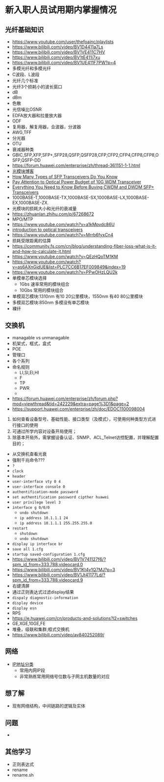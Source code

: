 # 新入职人员试用期内掌握情况
## 光纤基础知识
* https://www.youtube.com/user/thefoainc/playlists
* https://www.bilibili.com/video/BV1D4411a7Ls
* https://www.bilibili.com/video/BV1VE411C7HV
* https://www.bilibili.com/video/BV1tE411i7xu
* https://www.bilibili.com/video/BV1UE411F7PW?p=4
* 多模光纤和多模光纤
* C波段、L波段
* 光纤几个标准
* 光纤3个损耗小的波长窗口
* dB
* dBm
* 色散
* 光信噪比OSNR
* EDFA放大器和拉曼放大器
* ODF
* 复用器，解复用器，合波器，分波器
* AWG,TFF
* 分光器
* OTU
* 衰减器种类
* GBIC,SFP,XFP,SFP+,SFP28,QSFP,QSFP28,CFP,CFP2,CFP4,CFP8,CFP8,OSFP,QSFP-DD
* https://forum.huawei.com/enterprise/zh/thread-361151-1-1.html
* [光模块博客](https://cshihong.github.io/2020/08/16/%E5%85%89%E6%A8%A1%E5%9D%97%E5%AD%A6%E4%B9%A0%E6%80%BB%E7%BB%93/)
* [How Many Types of SFP Transceivers Do You Know](https://community.fs.com/blog/how-many-types-of-sfp-transceivers-do-you-know.html)
* [Pay Attention to Optical Power Budget of 10G WDM Transceiver](https://community.fs.com/blog/tips-for-buying-cwdm-sfp-dwdm-sfp-transceiver.html)
* [Everything You Need to Know Before Buying CWDM and DWDM SFP+ Transceivers](https://community.fs.com/blog/tips-for-buying-cwdm-sfp-dwdm-sfp-transceiver.html)
* 1000BASE-T,1000BASE-TX,1000BASE-SX,1000BASE-LX,1000BASE-EX,1000BASE-ZX.
* 光模块的损耗大小和光纤的衰减量
* https://zhuanlan.zhihu.com/p/67268672
* MPO/MTP
* https://www.youtube.com/watch?v=a1kMpvdc86U
* [introduction to optical transceivers](https://www.youtube.com/watch?v=Uo-JNY94khk)
* https://www.youtube.com/watch?v=Mrrb6fyxCn4
* 损耗受限距离的估算
* https://community.fs.com/cn/blog/understanding-fiber-loss-what-is-it-and-how-to-calculate-it.html
* https://www.youtube.com/watch?v=QEzHQoTM1KM
* https://www.youtube.com/watch?v=as6AXnGjdUE&list=PLC7CC6B17EF009849&index=19
* https://www.youtube.com/watch?v=PPwOHzLQU2k
* 单模单芯模块选择
    * 1Gbs 速率常用的模块组合
    * 10Gbs 常用的模块组合
* 单模双芯模块:1310nm 有10 20公里模块，1550nm 有40 80公里模块
* 多模双芯模块:850nm 多模没有单芯模块
* 裸纤
## 交换机
* managable vs unmanagable
* 机架式，框式，盒式
* POE
* 管理口
* 各个系列
* 命名规则
    * LI,SI,EI,HI
    * F
    * TP
    * PWR
    * 
* https://forum.huawei.com/enterprise/zh/forum.php?mod=viewthread&tid=242229&extra=page%3D1&page=2
* https://support.huawei.com/enterprise/zh/doc/EDOC1100098004
1. 如何查看设备型号、基础性能、接口类型（及模式），可使用何种类型方式进行接口的使用
2. 可通过所学内容对设备开局使用；
3. 除基本开局外，需掌握设备认证、SNMP、ACL_Telnet访控配置，并理解配置目的；
* 从交换机查看光衰
* 强制千兆命令???
* `?`
* `clock`
* `header`
* `user-interface vty 0 4`
* `user-interface console 0`
* `authentification-mode password`
* `set authentification password cipther huawei`
* `user privilege level 3`
* `interface g 0/0/0`
    * `undo shutdown`
    * `ip address 10.1.1.1 24`
    * `ip address 10.1.1.1 255.255.255.0`
* `restart`
    * `shutdown`
    * `undo shutdown`
* `display ip interface br`
* `save all 1.cfg`
* `startup saved-configuration 1.cfg`
* https://www.bilibili.com/video/BV1V741127f6/?spm_id_from=333.788.videocard.0
* https://www.bilibili.com/video/BV1Kt4y1Q7MJ?p=3
* https://www.bilibili.com/video/BV1Jt41177Ld/?spm_id_from=333.788.videocard.9
* 右键清屏
* 通过正则表达式过滤display结果
* `dispaly diagnostic-information`
* `display device`
* `display esn`
* RPS
* https://e.huawei.com/cn/products-and-solutions?l2=switches
* GE,XGE,10GE,FE
* 堆叠，级联和集群;框式交换机
* https://www.bilibili.com/video/av840252089/
## 网络
* [IP地址分类](https://www.bilibili.com/video/av34692686/)
    * 常用内网IP段
    * 非常熟练常用网络号位数与子网主机数量的对应
## 想了解
* 现有网络结构，中间链路的逻辑及实体
## 问题
* 
## 其他学习
* 正则表达式
* rename
* rename.sh
